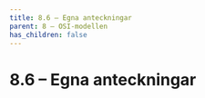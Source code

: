 ```yaml
---
title: 8.6 – Egna anteckningar
parent: 8 – OSI-modellen
has_children: false
---
```

# 8.6 – Egna anteckningar

